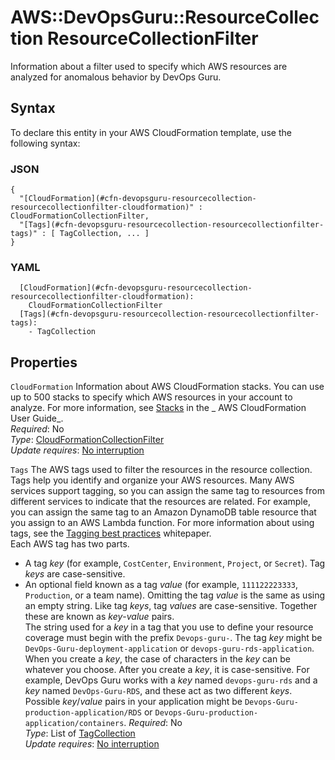 # AWS::DevOpsGuru::ResourceCollection ResourceCollectionFilter<a name="aws-properties-devopsguru-resourcecollection-resourcecollectionfilter"></a>

Information about a filter used to specify which AWS resources are analyzed for anomalous behavior by DevOps Guru\.

## Syntax<a name="aws-properties-devopsguru-resourcecollection-resourcecollectionfilter-syntax"></a>

To declare this entity in your AWS CloudFormation template, use the following syntax:

### JSON<a name="aws-properties-devopsguru-resourcecollection-resourcecollectionfilter-syntax.json"></a>

```
{
  "[CloudFormation](#cfn-devopsguru-resourcecollection-resourcecollectionfilter-cloudformation)" : CloudFormationCollectionFilter,
  "[Tags](#cfn-devopsguru-resourcecollection-resourcecollectionfilter-tags)" : [ TagCollection, ... ]
}
```

### YAML<a name="aws-properties-devopsguru-resourcecollection-resourcecollectionfilter-syntax.yaml"></a>

```
  [CloudFormation](#cfn-devopsguru-resourcecollection-resourcecollectionfilter-cloudformation):
    CloudFormationCollectionFilter
  [Tags](#cfn-devopsguru-resourcecollection-resourcecollectionfilter-tags):
    - TagCollection
```

## Properties<a name="aws-properties-devopsguru-resourcecollection-resourcecollectionfilter-properties"></a>

`CloudFormation` <a name="cfn-devopsguru-resourcecollection-resourcecollectionfilter-cloudformation"></a>
Information about AWS CloudFormation stacks\. You can use up to 500 stacks to specify which AWS resources in your account to analyze\. For more information, see [Stacks](https://docs.aws.amazon.com/AWSCloudFormation/latest/UserGuide/stacks.html) in the _ AWS CloudFormation User Guide_\.  
_Required_: No  
_Type_: [CloudFormationCollectionFilter](aws-properties-devopsguru-resourcecollection-cloudformationcollectionfilter.md)  
_Update requires_: [No interruption](https://docs.aws.amazon.com/AWSCloudFormation/latest/UserGuide/using-cfn-updating-stacks-update-behaviors.html#update-no-interrupt)

`Tags` <a name="cfn-devopsguru-resourcecollection-resourcecollectionfilter-tags"></a>
The AWS tags used to filter the resources in the resource collection\.  
Tags help you identify and organize your AWS resources\. Many AWS services support tagging, so you can assign the same tag to resources from different services to indicate that the resources are related\. For example, you can assign the same tag to an Amazon DynamoDB table resource that you assign to an AWS Lambda function\. For more information about using tags, see the [Tagging best practices](https://docs.aws.amazon.com/whitepapers/latest/tagging-best-practices/tagging-best-practices.html) whitepaper\.  
Each AWS tag has two parts\.

- A tag _key_ \(for example, `CostCenter`, `Environment`, `Project`, or `Secret`\)\. Tag _keys_ are case\-sensitive\.
- An optional field known as a tag _value_ \(for example, `111122223333`, `Production`, or a team name\)\. Omitting the tag _value_ is the same as using an empty string\. Like tag _keys_, tag _values_ are case\-sensitive\.
  Together these are known as _key_\-_value_ pairs\.  
  The string used for a _key_ in a tag that you use to define your resource coverage must begin with the prefix `Devops-guru-`\. The tag _key_ might be `DevOps-Guru-deployment-application` or `devops-guru-rds-application`\. When you create a _key_, the case of characters in the _key_ can be whatever you choose\. After you create a _key_, it is case\-sensitive\. For example, DevOps Guru works with a _key_ named `devops-guru-rds` and a _key_ named `DevOps-Guru-RDS`, and these act as two different _keys_\. Possible _key_/_value_ pairs in your application might be `Devops-Guru-production-application/RDS` or `Devops-Guru-production-application/containers`\.
  _Required_: No  
  _Type_: List of [TagCollection](aws-properties-devopsguru-resourcecollection-tagcollection.md)  
  _Update requires_: [No interruption](https://docs.aws.amazon.com/AWSCloudFormation/latest/UserGuide/using-cfn-updating-stacks-update-behaviors.html#update-no-interrupt)
